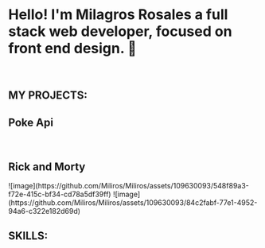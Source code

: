 ### 
<h1>Hello! I'm Milagros Rosales
 a full stack web developer, focused on front end design. 👋</h1>
 <br/>
<h2>MY PROJECTS:</h2>
<h2>Poke Api</h2>
<img src"https://github.com/Miliros/Miliros/assets/109630093/368ef3f2-e74c-4a6f-9f8a-94a666de6521" alt=""/ >
<img src"https://github.com/Miliros/Miliros/assets/109630093/cdc6fd2a-4a73-4068-89ff-614a24dd7178"/ >

<h2>Rick and Morty</h2>
![image](https://github.com/Miliros/Miliros/assets/109630093/548f89a3-f72e-415c-bf34-cd78a5df39ff)
![image](https://github.com/Miliros/Miliros/assets/109630093/84c2fabf-77e1-4952-94a6-c322e182d69d)

<h2>SKILLS:</h2>




